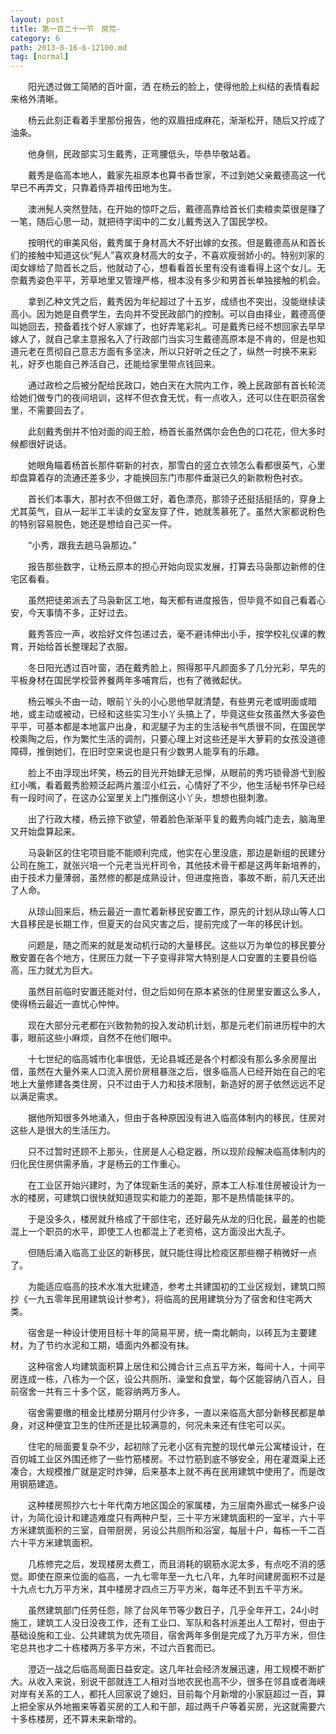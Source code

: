 ```yaml
---
layout: post
title: 第一百二十一节　房荒-
category: 6
path: 2013-8-16-6-12100.md
tag: [normal]
---
```


　　阳光透过做工简陋的百叶窗，洒 在杨云的脸上，使得他脸上纠结的表情看起来格外清晰。

　　杨云此刻正看着手里那份报告，他的双眉扭成麻花，渐渐松开，随后又拧成了油条。

　　他身侧，民政部实习生戴秀，正弯腰低头，毕恭毕敬站着。

　　戴秀是临高本地人，戴家先祖原本也算书香世家，不过到她父亲戴德高这一代早已不再弄文，只靠着侍弄祖传田地为生。

　　澳洲髡人突然登陆，在开始的惊吓之后，戴德高靠给首长们卖粮卖菜很是赚了一笔，随后心思一动，就把待字闺中的二女儿戴秀送入了国民学校。

　　按明代的审美风俗，戴秀属于身材高大不好出嫁的女孩。但是戴德高从和首长们的接触中知道这伙“髡人”喜欢身材高大的女子，不喜欢瘦弱娇小的。特别刘家的闺女嫁给了勋首长之后，他就动了心，想看看首长里有没有谁看得上这个女儿。无奈戴秀姿色平平，芳草地里又管理严格，根本没有多少和男首长单独接触的机会。

　　拿到乙种文凭之后，戴秀因为年纪超过了十五岁，成绩也不突出，没能继续读高小。因为她是自费学生，去向并不受民政部门的控制。可以自由择业，戴德高便叫她回去，预备着找个好人家嫁了，也好弄笔彩礼。可是戴秀已经不想回家去早早嫁人了，就自己拿主意报名入了行政部门当实习生戴德高原本是不肯的，但是也知道元老在贯彻自己意志方面有多坚决，所以只好听之任之了，纵然一时换不来彩礼，好歹也能自己养活自己，还能给家里带点钱回来。

　　通过政检之后被分配给民政口，她白天在大院内工作，晚上民政部有首长轮流给她们做专门的夜间培训，这样不但衣食无忧，有一点收入，还可以住在职员宿舍里，不需要回去了。

　　此刻戴秀倒并不怕对面的阎王脸，杨首长虽然偶尔会色色的口花花，但大多时候都很好说话。

　　她眼角瞄着杨首长那件崭新的衬衣，那雪白的竖立衣领怎么看都很英气，心里却盘算着存的流通还差多少，才能换回东门市那件垂涎已久的新款粉色衬衣。

　　首长们本事大，那衬衣不但做工好，着色漂亮，那领子还挺括挺括的，穿身上尤其英气，自从一起半工半读的女室友穿了件，她就羡慕死了。虽然大家都说粉色的特别容易脱色，她还是想给自己买一件。

　　“小秀，跟我去趟马袅那边。”

　　报告那些数字，让杨云原本的担心开始向现实发展，打算去马袅那边新修的住宅区看看。

　　虽然把徒弟派去了马袅新区工地，每天都有进度报告，但毕竟不如自己看着心安，今天事情不多，正好过去。

　　戴秀答应一声，收拾好文件包递过去，毫不避讳伸出小手，按学校礼仪课的教育，开始给首长整理起了衣服。

　　冬日阳光透过百叶窗，洒在戴秀脸上，照得那平凡颜面多了几分光彩，早先的平板身材在国民学校营养餐两年多哺育后，也有了微微起伏。

　　杨云喉头不由一动，眼前丫头的小心思他早就清楚，有些男元老或明面或暗地，或主动或被动，已经和这些实习生小丫头搞上了，毕竟这些女孩虽然大多姿色平平，可基本都是本地富户出身，和泥腿子为主的生活秘书气质很不同，在国民学校熏陶之后，作为繁忙生活的调剂，只要心理上对这些还是半大萝莉的女孩没道德障碍，推倒她们，在旧时空来说也是只有少数男人能享有的乐趣。

　　脸上不由浮现出坏笑，杨云的目光开始肆无忌惮，从眼前的秀巧锁骨游弋到殷红小嘴，看着戴秀脸颊泛起两片羞涩小红云，心情好了不少，他生活秘书怀孕已经有一段时间了，在这办公室里关上门推倒这小丫头，想想也挺刺激。

　　出了行政大楼，杨云捺下欲望，带着脸色渐渐平复的戴秀向城门走去，脑海里又开始盘算起来。

　　马袅新区的住宅项目能不能顺利完成，他实在心里没底，那边是新组的民建分公司在施工，就张兴培一个元老当光杆司令，其他技术骨干都是这两年新培养的，由于技术力量薄弱，虽然修的都是成熟设计，但进度拖沓，事故不断，前几天还出了人命。

　　从琼山回来后，杨云最近一直忙着新移民安置工作，原先的计划从琼山等人口大县移民是长期工作，但夏天的台风灾害之后，提前完成了一年的移民计划。

　　问题是，随之而来的就是发动机行动的大量移民。这些以万为单位的移民要分散安置在各个地方，住房压力就一下子变得非常大特别是人口安置的主要县份临高，压力就尤为巨大。

　　虽然目前临时安置还能对付，但之后如何在原本紧张的住房里安置这么多人，使得杨云最近一直忧心忡忡。

　　现在大部分元老都在兴致勃勃的投入发动机计划，那是元老们前进历程中的大事，眼前这些小麻烦，自然不在他们眼中。

　　十七世纪的临高城市化率很低，无论县城还是各个村都没有那么多余房屋出借，虽然在大量外来人口流入房价房租暴涨之后，很多临高人已经开始在自己的宅地上大量修建各类住房，只不过由于人力和技术限制，新造好的房子依然远远不足以满足需求。

　　据他所知很多外地涌入，但由于各种原因没有进入临高体制内的移民，住房对这些人是很大的生活压力。

　　只不过暂时还顾不上那头，住房是人心稳定器，所以现阶段解决临高体制内的归化民住房供需矛盾，才是杨云的工作重心。

　　在工业区开始兴建时，为了体现新生活的美好，原本工人标准住房被设计为一水的楼房，可建筑口很快就知道现实和能力的差距，那不是热情能抹平的。

　　于是没多久，楼房就升格成了干部住宅，还好最先从龙的归化民，最差的也能混上一个职员的水平，即使工人也都混上了老资格，这方面没出大乱子。

　　但随后涌入临高工业区的新移民，就只能住得比检疫区那些棚子稍微好一点了。

　　为能适应临高的技术水准大批建造，参考土共建国初的工业区规划，建筑口照抄《一九五零年民用建筑设计参考》，将临高的民用建筑分为了宿舍和住宅两大类。

　　宿舍是一种设计使用目标十年的简易平房，统一南北朝向，以砖瓦为主要建材，为了节约水泥和工期，墙面内外都没有抹。

　　这种宿舍人均建筑面积算上居住和公摊合计三点五平方米，每间十人，十间平房连成一栋，八栋为一个区，设公共厕所、澡堂和食堂，每个区能容纳八百人，目前宿舍一共有三十多个区，能容纳两万多人。

　　宿舍需要缴的租金比楼房分期月付少许多，一直以来临高大部分新移民都是单身，对这种便宜卫生的住所还是比较满意的，何况未来还有住宅可以买。

　　住宅的局面要复杂不少，起初除了元老小区有完整的现代单元公寓楼设计，在百仞城工业区外围还修了一些竹筋楼房。不过竹筋到底不够安全，用在灌溉渠上还凑合，大规模推广就是定时炸弹，后来基本上就不再在民用建筑中使用了，而是改用钢筋建造。

　　这种楼房照抄六七十年代南方地区国企的家属楼，为三层南外廊式一梯多户设计，为简化设计和建造难度只有两种户型，三十平方米建筑面积的一室半，六十平方米建筑面积的三室，自带厨房，另设公共厕所和浴室，每层十户，每栋一千二百六十平方米建筑面积。

　　几栋修完之后，发现楼房太费工，而且消耗的钢筋水泥太多，有点吃不消的感觉。即使在原来位面的临高，一九七零年至一九七八年，九年时间建房面积不过是十九点七九万平方米，其中楼房才四点三万平方米，每年还不到五千平方米。

　　虽然建筑部门任劳任怨，除了台风年节等少数日子，几乎全年开工，24小时施工，建筑工人没日没夜工作，还有工业口、军队和各村派差出人工帮衬，但由于基础设施和工业、公共建筑为优先项目，宿舍两年多倒是完成了九万平方米，但住宅总共也才二十栋楼两万多平方米，不过六百套而已。

　　澄迈一战之后临高局面日益安定。这几年社会经济发展迅速，用工规模不断扩大。从收入来说，别说干部就连工人相对当地农民也高不少，很多在邻县或者海峡对岸有关系的工人，都托人回家说了媳妇，目前每个月新增的小家庭超过一百，算上把全家从外地搬来等着买房的工人和干部，超过两千户等着买房，光这就需要六十多栋楼房，还不算未来新增的。
